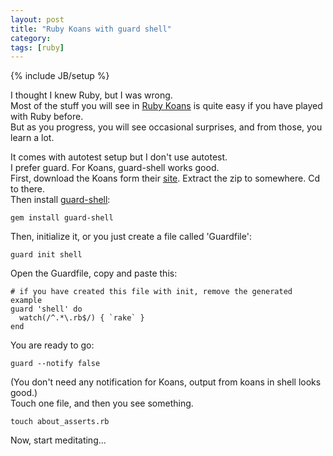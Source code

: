 ```yaml
---
layout: post
title: "Ruby Koans with guard shell"
category: 
tags: [ruby]
---
```

{% include JB/setup %}

I thought I knew Ruby, but I was wrong.  
Most of the stuff you will see in [Ruby Koans](http://rubykoans.com/ "Learn Ruby with the EdgeCase Ruby Koans") is quite easy if you have played with Ruby before.  
But as you progress, you will see occasional surprises, and from those, you learn a lot.

It comes with autotest setup but I don't use autotest.  
I prefer guard. For Koans, guard-shell works good.  
First, download the Koans form their [site](http://rubykoans.com/ "Learn Ruby with the EdgeCase Ruby Koans"). Extract the zip to somewhere. Cd to there.  
Then install [guard-shell](https://github.com/guard/guard-shell):

    gem install guard-shell

Then, initialize it, or you just create a file called 'Guardfile':

    guard init shell

Open the Guardfile, copy and paste this:

    # if you have created this file with init, remove the generated example
    guard 'shell' do
      watch(/^.*\.rb$/) { `rake` }
    end

You are ready to go:

    guard --notify false

(You don't need any notification for Koans, output from koans in shell looks good.)  
Touch one file, and then you see something.

    touch about_asserts.rb

Now, start meditating...

